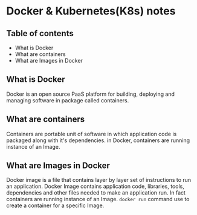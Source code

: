 # Docker & Kubernetes(K8s) notes
## Table of contents

- What is Docker
- What are containers
- What are Images in Docker


## What is Docker
Docker is an open source PaaS platform for building, deploying and managing software in package called containers.

## What are containers
Containers are portable unit of software in which application code is packaged along with it's dependencies. in Docker, containers are running instance of an Image.

## What are Images in Docker
Docker image is a file that contains layer by layer set of instructions to run an application. Docker Image contains application code, libraries, tools, dependencies and other files needed to make an application run. In fact containers are running instance of an Image. `docker run` command use to create a container for a specific Image.




